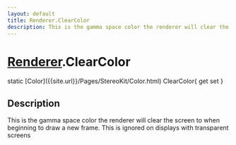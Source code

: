 ```yaml
---
layout: default
title: Renderer.ClearColor
description: This is the gamma space color the renderer will clear the screen to when beginning to draw a new frame. This is ignored on displays with transparent screens
---
```

# [Renderer]({{site.url}}/Pages/StereoKit/Renderer.html).ClearColor

<div class='signature' markdown='1'>
static [Color]({{site.url}}/Pages/StereoKit/Color.html) ClearColor{ get set }
</div>

## Description
This is the gamma space color the renderer will clear
the screen to when beginning to draw a new frame. This is ignored
on displays with transparent screens

